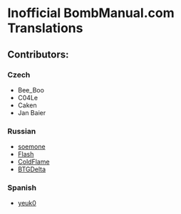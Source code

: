 Inofficial BombManual.com Translations
==============================

## Contributors:

### Czech
  * Bee_Boo
  * C04Le
  * Caken
  * Jan Baier

### Russian
  * [soemone](http://steamcommunity.com/id/Weather_Wizard/)
  * [Flash](http://steamcommunity.com/id/Flash2243/)
  * [ColdFlame](http://steamcommunity.com/id/flamecold/)
  * [BTGDelta](http://steamcommunity.com/id/btgdelta/)

### Spanish
  * [yeuk0](https://steamcommunity.com/id/yeuk0)
